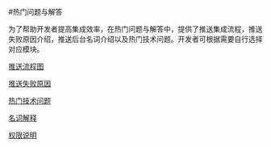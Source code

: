 
#热门问题与解答

为了帮助开发者提高集成效率，在热门问题与解答中，提供了推送集成流程，推送失败原因介绍，推送后台名词介绍以及热门技术问题。开发者可根据需要自行选择对应模块。

[推送流程图](/push_faq/flow_chart.md)

[推送失败原因](/push_faq/failure_reason.md)

[热门技术问题](/push_faq/technical_issues.md)

[名词解释](/push_faq/noun_explanation.md)

[权限说明](/push_faq/quan-xian-guan-li.md)

